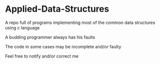 # Applied-Data-Structures
A repo full of programs implementing most of the common data structures using c language

A budding programmer always has his faults

The code in some cases may be incomplete and/or faulty

Feel free to notify and/or correct me
